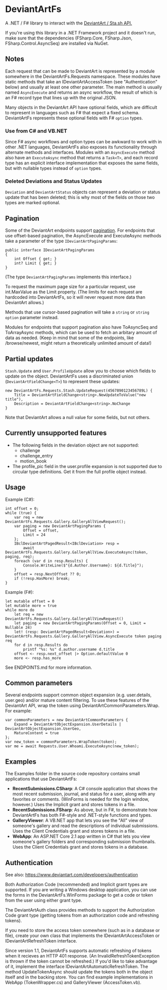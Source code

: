 # DeviantArtFs

A .NET / F# library to interact with the [DeviantArt / Sta.sh API.](https://www.deviantart.com/developers/http/v1/20160316)

If you're using this library in a .NET Framework project and it doesn't run, make sure that the dependencies (FSharp.Core, FSharp.Json, FSharp.Control.AsyncSeq) are installed via NuGet.

## Notes

Each request that can be made to DeviantArt is represented by a module
somewhere in the DeviantArtFs.Requests namespace. These modules have static
methods that take an IDeviantArtAccessToken (see "Authentication" below) and
usually at least one other parameter. The main method is usually named
`AsyncExecute` and returns an async workflow, the result of which is an F#
record type that lines up with the original JSON.

Many objects in the DeviantArt API have optional fields, which are difficult
to represent in languages such as F# that expect a fixed schema. DeviantArtFs
represents these optional fields with F# `option` types.

### Use from C# and VB.NET

Since F# async workflows and option types can be awkward to work with in other
.NET languages, DeviantArtFs also exposes its functionality through alternate
methods and interfaces. Modules with an `AsyncExecute` method also have an
`ExecuteAsync` method that returns a `Task<T>`, and each record type has an
explicit interface implementation that exposes the same fields, but with
nullable types instead of `option` types.

### Deleted Deviations and Status Updates

`Deviation` and `DeviantArtStatus` objects can represent a deviation or status
update that has been deleted; this is why most of the fields on those two
types are marked optional.

## Pagination

Some of the DeviantArt endpoints support [pagination](https://www.deviantart.com/developers/pagination).
For endpoints that use offset-based pagination, the AsyncExecute and
ExecuteAsync methods take a parameter of the type `IDeviantArtPagingParams`:

    public interface IDeviantArtPagingParams
    {
        int Offset { get; }
        int? Limit { get; }
    }

(The type `DeviantArtPagingParams` implements this interface.)

To request the maximum page size for a particular request, use int.MaxValue as
the Limit property. (The limits for each request are hardcoded into
DeviantArtFs, so it will never request more data than DeviantArt allows.)

Methods that use cursor-based pagination will take a `string` or
`string option` parameter instead.

Modules for endpoints that support pagination also have ToAsyncSeq and
ToArrayAsync methods, which can be used to fetch an arbitary amount of data as
needed. (Keep in mind that some of the endpoints, like /browse/newest, might
return a theoretically unlimited amount of data!)

## Partial updates

`Stash.Update` and `User.ProfileUpdate` allow you to choose which fields to
update on the object. DeviantArtFs uses a discriminated union
(`DeviantArtFieldChange<T>`) to represent these updates:

    new DeviantArtFs.Requests.Stash.UpdateRequest(4567890123456789L) {
        Title = DeviantArtFieldChange<string>.NewUpdateToValue("new title"),
        Description = DeviantArtFieldChange<string>.NoChange
    }

Note that DeviantArt allows a null value for some fields, but not others.

## Currently unsupported features

* The following fields in the deviation object are not supported:
  * challenge
  * challenge_entry
  * motion_book
* The profile_pic field in the user.profile expansion is not supported due to circular type definitions. Get it from the full profile object instead.

## Usage

Example (C#):

    int offset = 0;
    while (true) {
        var req = new DeviantArtFs.Requests.Gallery.GalleryAllViewRequest();
        var paging = new DeviantArtPagingParams {
            Offset = offset,
            Limit = 24
        };
        IBclDeviantArtPagedResult<IBclDeviation> resp =
            await DeviantArtFs.Requests.Gallery.GalleryAllView.ExecuteAsync(token, paging, req);
        foreach (var d in resp.Results) {
            Console.WriteLine($"{d.Author.Username}: ${d.Title}");
        }
        offset = resp.NextOffset ?? 0;
        if (!resp.HasMore) break;
    }

Example (F#):

    let mutable offset = 0
    let mutable more = true
    while more do
        let req = new DeviantArtFs.Requests.Gallery.GalleryAllViewRequest()
        let paging = new DeviantArtPagingParams(Offset = 0, Limit = Nullable 24)
        let! (resp: DeviantArtPagedResult<Deviation>) = DeviantArtFs.Requests.Gallery.GalleryAllView.AsyncExecute token paging req
        for d in resp.Results do
            printf "%s: %s" d.author.username d.title
        offset <- resp.next_offset |> Option.defaultValue 0
        more <- resp.has_more

See ENDPOINTS.md for more information.

## Common parameters

Several endpoints support common object expansion (e.g. user.details, user.geo) and/or mature content filtering.
To use these features of the DeviantArt API, wrap the token using DeviantArtCommonParameters.Wrap. For example:

    var commonParameters = new DeviantArtCommonParameters {
        Expand = DeviantArtObjectExpansion.UserDetails | DeviantArtObjectExpansion.UserGeo,
        MatureContent = true
    };
    var new_token = commonParameters.WrapToken(token);
    var me = await Requests.User.Whoami.ExecuteAsync(new_token);

## Examples

The Examples folder in the source code repository contains small applications
that use DeviantArtFs:

* **RecentSubmissions.CSharp**: A C# console application that shows the most
  recent submission, journal, and status for a user, along with any favorites
  or comments. (WinForms is needed for the login window, however.)
  Uses the Implicit grant and stores tokens in a file.
* **RecentSubmissions.FSharp**: As above, but in F#, to demonstrate how
  DeviantArtFs has both F#-style and .NET-style functions and types.
* **GalleryViewer**: A VB.NET app that lets you see the "All" view of
  someone's gallery and read the descriptions of individual submissions.
  Uses the Client Credentials grant and stores tokens in a file.
* **WebApp**: An ASP.NET Core 2.1 app written in C# that lets you view
  someone's gallery folders and corresponding submission thumbnails.
  Uses the Client Credentials grant and stores tokens in a database.

## Authentication

See also: https://www.deviantart.com/developers/authentication

Both Authorization Code (recommended) and Implicit grant types are supported.
If you are writing a Windows desktop application, you can use the forms in the DeviantArtFs.WinForms package to get a code or token from the user using either grant type.

The DeviantArtAuth class provides methods to support the Authorization Code grant type (getting tokens from an authorization code and refreshing tokens).

If you need to store the access token somewhere (such as in a database or file), create your own class that implements the IDeviantArtAccessToken or IDeviantArtRefreshToken interface.

Since version 1.1, DeviantArtFs supports automatic refreshing of tokens when it recieves an HTTP 401 response. (An InvalidRefreshTokenException is thrown if the token cannot be refreshed.) If you'd like to take advantage of it, implement the interface IDeviantArtAutomaticRefreshToken. The method UpdateTokenAsync should update the tokens both in the object itself and in the backing store. You can find example implementations in WebApp (TokenWrapper.cs) and GalleryViewer (AccessToken.vb).
